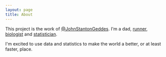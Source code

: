 ```yaml
---
layout: page
title: About
---
```


This project is the work of [@JohnStantonGeddes](https://github.com/johnstantongeddes). I'm a dad, [runner](http://www.athlinks.com/athletes/181054618), [biologist](http://johnstantongeddes.org/) and [statistician](https://careers.stackoverflow.com/johnstantongeddes).

I'm excited to use data and statistics to make the world a better, or at least faster, place.

